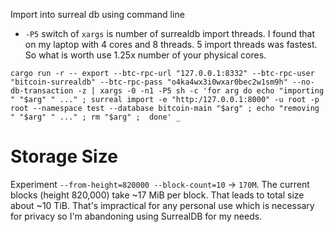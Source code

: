 Import into surreal db using command line

- `-P5` switch of `xargs` is number of surrealdb import threads. I found that on my laptop
    with 4 cores and 8 threads. 5 import threads was fastest. So what is worth
    use 1.25x number of your physical cores.

```shell
cargo run -r -- export --btc-rpc-url "127.0.0.1:8332" --btc-rpc-user "bitcoin-surrealdb" --btc-rpc-pass "o4ka4wx3i0wxar0bec2w1sm9h" --no-db-transaction -z | xargs -0 -n1 -P5 sh -c 'for arg do echo "importing " "$arg" " ..." ; surreal import -e "http:/127.0.0.1:8000" -u root -p root --namespace test --database bitcoin-main "$arg" ; echo "removing " "$arg" " ..." ; rm "$arg" ;  done' _
```

# Storage Size

Experiment `--from-height=820000 --block-count=10` -> `170M`.
The current blocks (height 820,000) take ~17 MiB per block. That leads
to total size about ~10 TiB. That's impractical for any personal use which is 
necessary for privacy so I'm abandoning using SurrealDB for my needs.
